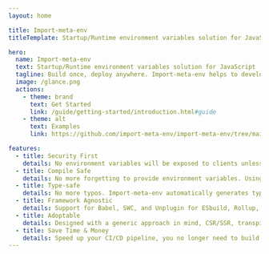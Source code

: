 ```yaml
---
layout: home

title: Import-meta-env
titleTemplate: Startup/Runtime environment variables solution for JavaScript

hero:
  name: Import-meta-env
  text: Startup/Runtime environment variables solution for JavaScript
  tagline: Build once, deploy anywhere. Import-meta-env helps to developing applications following the 12-factor principles.
  image: /glance.png
  actions:
    - theme: brand
      text: Get Started
      link: /guide/getting-started/introduction.html#guide
    - theme: alt
      text: Examples
      link: https://github.com/import-meta-env/import-meta-env/tree/main/packages/examples

features:
  - title: Security First
    details: No environment variables will be exposed to clients unless you define it in a .env.example file.
  - title: Compile Safe
    details: No more forgetting to provide environment variables. Using Import-meta-env, if your code compiles, it works.
  - title: Type-safe
    details: No more typos. Import-meta-env automatically generates types for your environment variables by using the .env.example file as a source of type information.
  - title: Framework Agnostic
    details: Support for Babel, SWC, and Unplugin for ESbuild, Rollup, Vite, and Webpack.
  - title: Adoptable
    details: Designed with a generic approach in mind, CSR/SSR, transpilers/bundlers, workers, service workers, and even micro frontend are all supported.
  - title: Save Time & Money
    details: Speed up your CI/CD pipeline, you no longer need to build multiple bundles for different stages.
---
```

